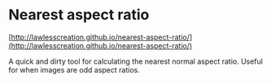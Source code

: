 # Nearest aspect ratio

[http://lawlesscreation.github.io/nearest-aspect-ratio/](http://lawlesscreation.github.io/nearest-aspect-ratio/)

A quick and dirty tool for calculating the nearest normal aspect ratio. Useful for when images are odd aspect ratios.
